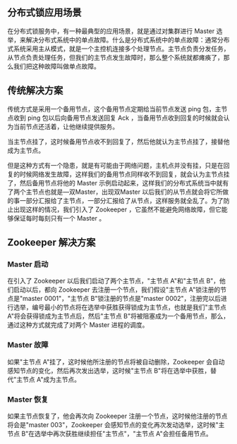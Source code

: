 ## 分布式锁应用场景

在分布式锁服务中，有一种最典型的应用场景，就是通过对集群进行 Master 选举，来解决分布式系统中的单点故障。什么是分布式系统中的单点故障：通常分布式系统采用主从模式，就是一个主控机连接多个处理节点。主节点负责分发任务，从节点负责处理任务，但我们的主节点发生故障时，那么整个系统就都瘫痪了，那么我们把这种故障叫做单点故障。

## 传统解决方案

传统方式是采用一个备用节点，这个备用节点定期给当前节点发送 ping 包，主节点收到 ping 包以后向备用节点发送回复 Ack ，当备用节点收到回复的时候就会认为当前节点还活着，让他继续提供服务。



当主节点挂了，这时候备用节点收不到回复了，然后他就认为主节点挂了，接替他成为主节点。



但是这种方式有一个隐患，就是有可能由于网络问题，主机点并没有挂，只是在回复的时候网络发生故障，这样我们的备用节点同样收不到回复，就会认为主节点挂了，然后备用节点将他的 Master 示例启动起来，这样我们的分布式系统当中就有了两个主节点也就是—双Master，出现双Master 以后我们的从节点就会将它所做的事一部分汇报给了主节点，一部分汇报给了从节点，这样服务就全乱了。为了防止出现这样的情况，我们引入了 Zookeeper ，它虽然不能避免网络故障，但它能够保证每时每刻只有一个 Master 。

## Zookeeper 解决方案

### Master 启动

在引入了 Zookeeper 以后我们启动了两个主节点，"主节点 A"和"主节点 B"，他们启动以后，都向 Zookeeper 去注册一个节点，我们假设"主节点 A"锁注册的节点是"master 0001"，"主节点 B"锁注册的节点是"master 0002"，注册完以后进行选举，编号最小的节点将在选举中获胜获得锁成为主节点，也就是我们"主节点 A"将会获得锁成为主节点后，然后"主节点 B"将被阻塞成为一个备用节点，那么，通过这种方式就完成了对两个 Master 进程的调度。



### Master 故障

如果"主节点 A"挂了，这时候他所注册的节点将被自动删除，Zookeeper 会自动感知节点的变化，然后再次发出选举，这时候"主节点 B"将在选举中获胜，替代"主节点 A"成为主节点。



### Master 恢复

如果主节点恢复了，他会再次向 Zookeeper 注册一个节点，这时候他注册的节点将会是"master 003"，Zookeeper 会感知节点的变化再次发动选举，这时候"主节点 B"在选举中再次获胜继续担任"主节点"，"主节点 A"会担任备用节点。